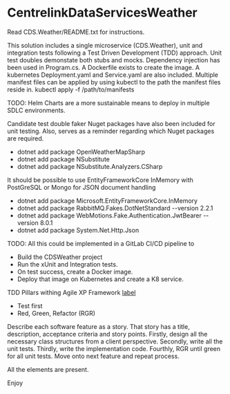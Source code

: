 # CentrelinkDataServicesWeather

Read CDS.Weather/README.txt for instructions.

This solution includes a single microservice (CDS.Weather), unit and integration tests following a Test Driven Development (TDD) approach. Unit test doubles demonstate both stubs and mocks. Dependency injection has been used in Program.cs.
A Dockerfile exists to create the image.
A kubernetes Deployment.yaml and Service.yaml are also included. Multiple manifest files can be applied by using kubectl to the path the manifest files reside in.
kubectl apply -f /path/to/manifests

TODO: Helm Charts are a more sustainable means to deploy in multiple SDLC environments.

Candidate test double faker Nuget packages have also been included for unit testing. Also, serves as a reminder regarding which Nuget packages are required. 

* dotnet add package OpenWeatherMapSharp
* dotnet add package NSubstitute
* dotnet add package NSubstitute.Analyzers.CSharp

It should be possible to use EntityFrameworkCore InMemory with PostGreSQL or Mongo for JSON document handling
* dotnet add package Microsoft.EntityFrameworkCore.InMemory
* dotnet add package RabbitMQ.Fakes.DotNetStandard --version 2.2.1
* dotnet add package WebMotions.Fake.Authentication.JwtBearer --version 8.0.1
* dotnet add package System.Net.Http.Json

TODO: All this could be implemented in a GitLab CI/CD pipeline to

* Build the CDSWeather project
* Run the xUnit and Integration tests.
* On test success, create a Docker image.
* Deploy that image on Kubernetes and create a K8 service.

TDD Pillars withing Agile XP Framework [label](https://en.wikipedia.org/wiki/Extreme_programming)
* Test first
* Red, Green, Refactor (RGR)
  
Describe each software feature as a story. That story has a title, description, acceptance criteria and story points. Firstly, design all the necessary class structures from a client perspective. Secondly, write all the unit tests. Thirdly, write the implementation code. Fourthly, RGR until green for all unit tests. Move onto next feature and repeat process.

All the elements are present.

Enjoy
